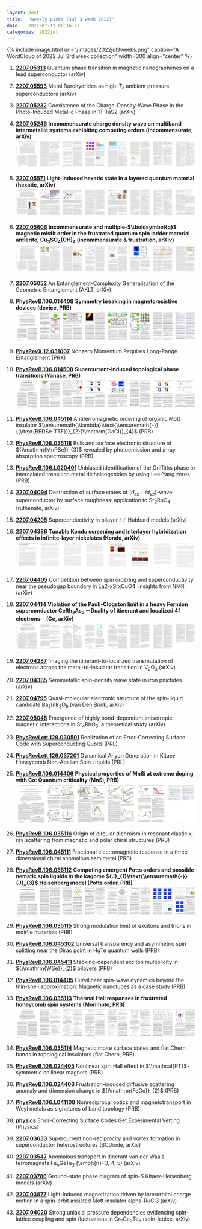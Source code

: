 ```yaml
---
layout: post
title:  "weekly picks (Jul 3 week 2022)"
date:   2022-07-11 00:16:27
categories: 2022jul
---
```


{% include image.html url="/images/2022jul3weeks.png" caption="A WordCloud of 2022 Jul 3rd week collection" width=300 align="center" %}



1. **[2207.05313](http://arxiv.org/abs/2207.05313)** Quantum phase transition in magnetic nanographenes on a lead superconductor (arXiv)

1. **[2207.05593](http://arxiv.org/abs/2207.05593)** Metal Borohydrides as high-$T_{c}$ ambient pressure superconductors (arXiv)

1. **[2207.05232](http://arxiv.org/abs/2207.05232)** Coexistence of the Charge-Density-Wave Phase in the Photo-Induced Metallic Phase in 1T-TaS2 (arXiv)

1. **[2207.05246](http://arxiv.org/abs/2207.05246)** **Incommensurate charge density wave on multiband intermetallic systems exhibiting competing orders (incommensurate, arXiv)** ![](/images/2207.05246.pdf.jpg)

1. **[2207.05571](http://arxiv.org/abs/2207.05571)** **Light-induced hexatic state in a layered quantum material (hexatic, arXiv)** ![](/images/2207.05571.pdf.jpg)

1. **[2207.05606](http://arxiv.org/abs/2207.05606)** **Incommensurate and multiple-$\\boldsymbol{q}$ magnetic misfit order in the frustrated quantum spin ladder material antlerite, Cu$_3$SO$_4$(OH)$_4$ (incommensurate & frustration, arXiv)** ![](/images/2207.05606.pdf.jpg)



1. **[2207.05052](http://arxiv.org/abs/2207.05052)** An Entanglement-Complexity Generalization of the Geometric Entanglement (AKLT, arXiv)


1. **[PhysRevB.106.014408](https://link.aps.org/doi/10.1103/PhysRevB.106.014408)** **Symmetry breaking in magnetoresistive devices (device, PRB)** ![](/images/PhysRevB.106.014408.pdf.jpg)


1. **[PhysRevX.12.031007](https://link.aps.org/doi/10.1103/PhysRevX.12.031007)** Nonzero Momentum Requires Long-Range Entanglement (PRX)

1. **[PhysRevB.106.014508](https://link.aps.org/doi/10.1103/PhysRevB.106.014508)** **Supercurrent-induced topological phase transitions (Yanase, PRB)** ![](/images/PhysRevB.106.014508.pdf.jpg)

1. **[PhysRevB.106.045114](https://link.aps.org/doi/10.1103/PhysRevB.106.045114)** Antiferromagnetic ordering of organic Mott insulator $\\ensuremath{\\lambda}\\text{\\ensuremath{-}}{(\\text{BEDSe-TTF})}_{2}{\\mathrm{GaCl}}_{4}$ (PRB)

1. **[PhysRevB.106.035118](https://link.aps.org/doi/10.1103/PhysRevB.106.035118)** Bulk and surface electronic structure of ${\\mathrm{MnPSe}}_{3}$ revealed by photoemission and x-ray absorption spectroscopy (PRB)

1. **[PhysRevB.106.L020401](https://link.aps.org/doi/10.1103/PhysRevB.106.L020401)** Unbiased identification of the Griffiths phase in intercalated transition metal dichalcogenides by using Lee-Yang zeros (PRB)



1. **[2207.04094](http://arxiv.org/abs/2207.04094)** Destruction of surface states of ($d_{zx}+id_{yz}$)-wave superconductor by surface roughness: application to Sr$_2$RuO$_4$ (ruthenate, arXiv)

1. **[2207.04205](http://arxiv.org/abs/2207.04205)** Superconductivity in bilayer $t$-$t'$ Hubbard models (arXiv)

1. **[2207.04388](http://arxiv.org/abs/2207.04388)** **Tunable Kondo screening and interlayer hybridization effects in infinite-layer nickelates (Kondo, arXiv)** ![](/images/2207.04388.pdf.jpg)

1. **[2207.04405](http://arxiv.org/abs/2207.04405)** Competition between spin ordering and superconductivity near the pseudogap boundary in La2-xSrxCuO4: insights from NMR (arXiv)

1. **[2207.04414](http://arxiv.org/abs/2207.04414)** **Violation of the Pauli-Clogston limit in a heavy Fermion superconductor CeRh$_2$As$_2$ --Duality of itinerant and localized 4f electrons-- (Ce, arXiv)** ![](/images/2207.04414.pdf.jpg)

1. **[2207.04287](http://arxiv.org/abs/2207.04287)** Imaging the itinerant-to-localized transmutation of electrons across the metal-to-insulator transition in V$_2$O$_3$ (arXiv)

1. **[2207.04365](http://arxiv.org/abs/2207.04365)** Semimetallic spin-density wave state in iron pnictides (arXiv)

1. **[2207.04795](http://arxiv.org/abs/2207.04795)** Quasi-molecular electronic structure of the spin-liquid candidate Ba$_3$InIr$_2$O$_9$ (van Den Brink, arXiv)

1. **[2207.05045](http://arxiv.org/abs/2207.05045)** Emergence of highly bond-dependent anisotropic magnetic interactions in Sr$_4$RhO$_6$: a theoretical study (arXiv)



1. **[PhysRevLett.129.030501](https://link.aps.org/doi/10.1103/PhysRevLett.129.030501)** Realization of an Error-Correcting Surface Code with Superconducting Qubits (PRL)

1. **[PhysRevLett.129.037201](https://link.aps.org/doi/10.1103/PhysRevLett.129.037201)** Dynamical Anyon Generation in Kitaev Honeycomb Non-Abelian Spin Liquids (PRL)

1. **[PhysRevB.106.014406](https://link.aps.org/doi/10.1103/PhysRevB.106.014406)** **Physical properties of MnSi at extreme doping with Co: Quantum criticality (MnSi, PRB)** ![](/images/PhysRevB.106.014406.pdf.jpg)

1. **[PhysRevB.106.035116](https://link.aps.org/doi/10.1103/PhysRevB.106.035116)** Origin of circular dichroism in resonant elastic x-ray scattering from magnetic and polar chiral structures (PRB)

1. **[PhysRevB.106.045111](https://link.aps.org/doi/10.1103/PhysRevB.106.045111)** Fractional electromagnetic response in a three-dimensional chiral anomalous semimetal (PRB)

1. **[PhysRevB.106.035112](https://link.aps.org/doi/10.1103/PhysRevB.106.035112)** **Competing emergent Potts orders and possible nematic spin liquids in the kagome ${J}_{1}\\text{\\ensuremath{-}}{J}_{3}$ Heisenberg model (Potts order, PRB)** ![](/images/PhysRevB.106.035112.pdf.jpg)

1. **[PhysRevB.106.035115](https://link.aps.org/doi/10.1103/PhysRevB.106.035115)** Strong modulation limit of excitons and trions in moir\\'e materials (PRB)

1. **[PhysRevB.106.045302](https://link.aps.org/doi/10.1103/PhysRevB.106.045302)** Universal transparency and asymmetric spin splitting near the Dirac point in HgTe quantum wells (PRB)

1. **[PhysRevB.106.045411](https://link.aps.org/doi/10.1103/PhysRevB.106.045411)** Stacking-dependent exciton multiplicity in ${\\mathrm{WSe}}_{2}$ bilayers (PRB)

1. **[PhysRevB.106.014405](https://link.aps.org/doi/10.1103/PhysRevB.106.014405)** Curvilinear spin-wave dynamics beyond the thin-shell approximation: Magnetic nanotubes as a case study (PRB)

1. **[PhysRevB.106.035113](https://link.aps.org/doi/10.1103/PhysRevB.106.035113)** **Thermal Hall responses in frustrated honeycomb spin systems (Morimoto, PRB)** ![](/images/PhysRevB.106.035113.pdf.jpg)

1. **[PhysRevB.106.035114](https://link.aps.org/doi/10.1103/PhysRevB.106.035114)** Magnetic moire surface states and flat Chern bands in topological insulators (flat Chern, PRB)

1. **[PhysRevB.106.024405](https://link.aps.org/doi/10.1103/PhysRevB.106.024405)** Nonlinear spin Hall effect in $\\mathcal{PT}$-symmetric collinear magnets (PRB)

1. **[PhysRevB.106.024406](https://link.aps.org/doi/10.1103/PhysRevB.106.024406)** Frustration-induced diffusive scattering anomaly and dimension change in ${\\mathrm{FeGe}}_{2}$ (PRB)

1. **[PhysRevB.106.L041108](https://link.aps.org/doi/10.1103/PhysRevB.106.L041108)** Nonreciprocal optics and magnetotransport in Weyl metals as signatures of band topology (PRB)

1. **[physics](https://physics.aps.org/articles/v15/103?utm_campaign=weekly&utm_medium=email&utm_source=emailalert)** Error-Correcting Surface Codes Get Experimental Vetting (Physics)



1. **[2207.03633](http://arxiv.org/abs/2207.03633)** Supercurrent non-reciprocity and vortex formation in superconductor heterostructures (SCDiode, arXiv)

1. **[2207.03547](http://arxiv.org/abs/2207.03547)** Anomalous transport in itinerant van der Waals ferromagnets Fe$_n$GeTe$_2$ (\\emph{n}=3, 4, 5) (arXiv)

1. **[2207.03786](http://arxiv.org/abs/2207.03786)** Ground-state phase diagram of spin-$S$ Kitaev-Heisenberg models (arXiv)

1. **[2207.03877](http://arxiv.org/abs/2207.03877)** Light-induced magnetization driven by interorbital charge motion in a spin-orbit assisted Mott insulator alpha-RuCl3 (arXiv)

1. **[2207.04020](http://arxiv.org/abs/2207.04020)** Strong uniaxial pressure dependencies evidencing spin-lattice coupling and spin fluctuations in Cr$_2$Ge$_2$Te$_6$ (spin-lattice, arXiv)


